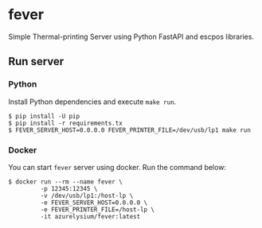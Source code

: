 # fever

Simple Thermal-printing Server using Python FastAPI and escpos libraries.

## Run server

### Python
Install Python dependencies and execute `make run`.
```
$ pip install -U pip
$ pip install -r requirements.tx
$ FEVER_SERVER_HOST=0.0.0.0 FEVER_PRINTER_FILE=/dev/usb/lp1 make run
```

### Docker
You can start `fever` server using docker.
Run the command below:
```
$ docker run --rm --name fever \
         -p 12345:12345 \
         -v /dev/usb/lp1:/host-lp \
         -e FEVER_SERVER_HOST=0.0.0.0 \
         -e FEVER_PRINTER_FILE=/host-lp \
         -it azurelysium/fever:latest
```

